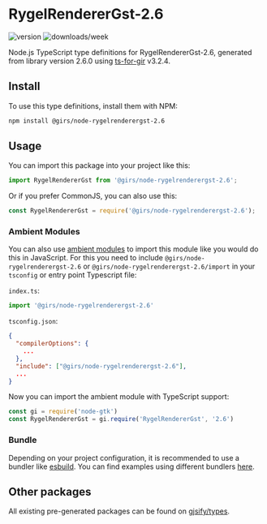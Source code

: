 
# RygelRendererGst-2.6

![version](https://img.shields.io/npm/v/@girs/node-rygelrenderergst-2.6)
![downloads/week](https://img.shields.io/npm/dw/@girs/node-rygelrenderergst-2.6)


Node.js TypeScript type definitions for RygelRendererGst-2.6, generated from library version 2.6.0 using [ts-for-gir](https://github.com/gjsify/ts-for-gir) v3.2.4.


## Install

To use this type definitions, install them with NPM:
```bash
npm install @girs/node-rygelrenderergst-2.6
```

## Usage

You can import this package into your project like this:
```ts
import RygelRendererGst from '@girs/node-rygelrenderergst-2.6';
```

Or if you prefer CommonJS, you can also use this:
```ts
const RygelRendererGst = require('@girs/node-rygelrenderergst-2.6');
```

### Ambient Modules

You can also use [ambient modules](https://github.com/gjsify/ts-for-gir/tree/main/packages/cli#ambient-modules) to import this module like you would do this in JavaScript.
For this you need to include `@girs/node-rygelrenderergst-2.6` or `@girs/node-rygelrenderergst-2.6/import` in your `tsconfig` or entry point Typescript file:

`index.ts`:
```ts
import '@girs/node-rygelrenderergst-2.6'
```

`tsconfig.json`:
```json
{
  "compilerOptions": {
    ...
  },
  "include": ["@girs/node-rygelrenderergst-2.6"],
  ...
}
```

Now you can import the ambient module with TypeScript support: 

```ts
const gi = require('node-gtk')
const RygelRendererGst = gi.require('RygelRendererGst', '2.6')
```


### Bundle

Depending on your project configuration, it is recommended to use a bundler like [esbuild](https://esbuild.github.io/). You can find examples using different bundlers [here](https://github.com/gjsify/ts-for-gir/tree/main/examples).

## Other packages

All existing pre-generated packages can be found on [gjsify/types](https://github.com/gjsify/types).

